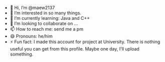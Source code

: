 - 👋 Hi, I’m @maew2137
- 👀 I’m interested in so many things.
- 🌱 I’m currently learning: Java and C++
- 💞️ I’m looking to collaborate on ...
- 📫 How to reach me: send me a pm
- 😄 Pronouns: he/him
- ⚡ Fun fact: I made this account for project at University. There is nothing useful you can get from this profile. Maybe one day, I'll upload something.  

<!---
maew2137/maew2137 is a ✨ special ✨ repository because its `README.md` (this file) appears on your GitHub profile.
You can click the Preview link to take a look at your changes.
--->
